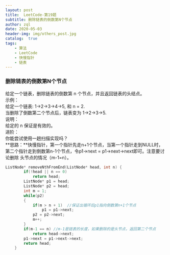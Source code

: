 ```yaml
---
layout: post
title:  LeetCode-第19题
subtitle: 删除链表的倒数第N个节点
author: zql
date: 2020-05-03
header-img: img/others_post.jpg
catalog:  true
tags:
    - 算法
    - LeetCode
    - 快慢指针
    - 链表
---
```

### 删除链表的倒数第N个节点  
给定一个链表，删除链表的倒数第 n 个节点，并且返回链表的头结点。  
示例：  
给定一个链表: 1->2->3->4->5, 和 n = 2.  
当删除了倒数第二个节点后，链表变为 1->2->3->5.  
说明：  
给定的 n 保证是有效的。  
进阶：  
你能尝试使用一趟扫描实现吗？  
**思路：**快慢指针，第一个指针先走n+1个节点，当第一个指针走到NULL时，第二个指针走到倒数第n-1个节点，令p1->next = p1->next->next即可。注意要讨论删除
头节点的情况（m-1=n）。  
```c++
ListNode* removeNthFromEnd(ListNode* head, int n) {
        if(!head || n == 0)
            return head;
        ListNode* p1 = head;
        ListNode* p2 = head;
        int m = 1;
        while(p2)
        {
            if(m > n + 1)  //保证出循环后p1指向倒数第n+1个节点
                p1 = p1->next;
            p2 = p2->next;
            m++; 
        }
        if(m-1 == n) //m-1是链表的长度，如果删除的是头节点，返回第二个节点
            return head->next;
        p1->next = p1->next->next;
        return head;
    }
```

